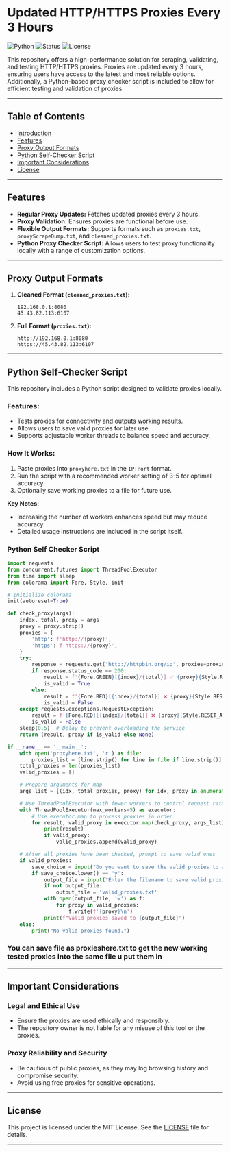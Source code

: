 # Updated HTTP/HTTPS Proxies Every 3 Hours
![Python](https://img.shields.io/badge/Python-3.x-blue)
![Status](https://img.shields.io/badge/Status-Active-green)
![License](https://img.shields.io/badge/License-MIT-brightgreen)

This repository offers a high-performance solution for scraping, validating, and testing HTTP/HTTPS proxies. Proxies are updated every 3 hours, ensuring users have access to the latest and most reliable options. Additionally, a Python-based proxy checker script is included to allow for efficient testing and validation of proxies.

---

## Table of Contents
- [Introduction](#introduction)
- [Features](#features)
- [Proxy Output Formats](#proxy-output-formats)
- [Python Self-Checker Script](#python-self-checker-script)
- [Important Considerations](#important-considerations)
- [License](#license)

---

## Features

- **Regular Proxy Updates:** Fetches updated proxies every 3 hours.
- **Proxy Validation:** Ensures proxies are functional before use.
- **Flexible Output Formats:** Supports formats such as `proxies.txt`, `proxyScrapeDump.txt`, and `cleaned_proxies.txt`.
- **Python Proxy Checker Script:** Allows users to test proxy functionality locally with a range of customization options.

---

## Proxy Output Formats

1. **Cleaned Format (`cleaned_proxies.txt`):**
   ```
   192.168.0.1:8080
   45.43.82.113:6107
   ```
2. **Full Format (`proxies.txt`):**
   ```
   http://192.168.0.1:8080
   https://45.43.82.113:6107
   ```

---

## Python Self-Checker Script

This repository includes a Python script designed to validate proxies locally. 

### Features:
- Tests proxies for connectivity and outputs working results.
- Allows users to save valid proxies for later use.
- Supports adjustable worker threads to balance speed and accuracy.

### How It Works:
1. Paste proxies into `proxyhere.txt` in the `IP:Port` format.
2. Run the script with a recommended worker setting of 3-5 for optimal accuracy.
3. Optionally save working proxies to a file for future use.

**Key Notes:**
- Increasing the number of workers enhances speed but may reduce accuracy.
- Detailed usage instructions are included in the script itself.

### Python Self Checker Script
```python
import requests
from concurrent.futures import ThreadPoolExecutor
from time import sleep
from colorama import Fore, Style, init

# Initialize colorama
init(autoreset=True)

def check_proxy(args):
    index, total, proxy = args
    proxy = proxy.strip()
    proxies = {
        'http': f'http://{proxy}',
        'https': f'https://{proxy}',
    }
    try:
        response = requests.get('http://httpbin.org/ip', proxies=proxies, timeout=5)
        if response.status_code == 200:
            result = f'{Fore.GREEN}[{index}/{total}] ✅ {proxy}{Style.RESET_ALL}'
            is_valid = True
        else:
            result = f'{Fore.RED}[{index}/{total}] ❌ {proxy}{Style.RESET_ALL}'
            is_valid = False
    except requests.exceptions.RequestException:
        result = f'{Fore.RED}[{index}/{total}] ❌ {proxy}{Style.RESET_ALL}'
        is_valid = False
    sleep(0.5)  # Delay to prevent overloading the service
    return (result, proxy if is_valid else None)

if __name__ == '__main__':
    with open('proxyhere.txt', 'r') as file:
        proxies_list = [line.strip() for line in file if line.strip()]
    total_proxies = len(proxies_list)
    valid_proxies = []

    # Prepare arguments for map
    args_list = [(idx, total_proxies, proxy) for idx, proxy in enumerate(proxies_list, start=1)]

    # Use ThreadPoolExecutor with fewer workers to control request rate
    with ThreadPoolExecutor(max_workers=5) as executor:
        # Use executor.map to process proxies in order
        for result, valid_proxy in executor.map(check_proxy, args_list):
            print(result)
            if valid_proxy:
                valid_proxies.append(valid_proxy)

    # After all proxies have been checked, prompt to save valid ones
    if valid_proxies:
        save_choice = input("Do you want to save the valid proxies to a file? (y/n): ")
        if save_choice.lower() == 'y':
            output_file = input("Enter the filename to save valid proxies (default: valid_proxies.txt): ").strip()
            if not output_file:
                output_file = 'valid_proxies.txt'
            with open(output_file, 'w') as f:
                for proxy in valid_proxies:
                    f.write(f'{proxy}\n')
            print(f"Valid proxies saved to {output_file}")
    else:
        print("No valid proxies found.")

```
### You can save file as **proxieshere.txt** to get the new working tested proxies into the same file u put them in
---

## Important Considerations

### Legal and Ethical Use
- Ensure the proxies are used ethically and responsibly.
- The repository owner is not liable for any misuse of this tool or the proxies.

### Proxy Reliability and Security
- Be cautious of public proxies, as they may log browsing history and compromise security.
- Avoid using free proxies for sensitive operations.

---

## License

This project is licensed under the MIT License. See the [LICENSE](LICENSE) file for details.

---

